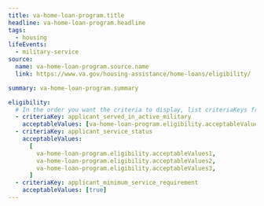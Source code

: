```yaml
---
title: va-home-loan-program.title
headline: va-home-loan-program.headline
tags:
  - housing
lifeEvents:
  - military-service
source:
  name: va-home-loan-program.source.name
  link: https://www.va.gov/housing-assistance/home-loans/eligibility/

summary: va-home-loan-program.summary

eligibility:
  # In the order you want the criteria to display, list criteriaKeys from the csv here, each followed by a comma-separated list of which values indicate eligibility for that criteria. Wrap individual values in quotes if they have inner commas.
  - criteriaKey: applicant_served_in_active_military
    acceptableValues: [va-home-loan-program.eligibility.acceptableValues]
  - criteriaKey: applicant_service_status
    acceptableValues:
      [
        va-home-loan-program.eligibility.acceptableValues1,
        va-home-loan-program.eligibility.acceptableValues2,
        va-home-loan-program.eligibility.acceptableValues3,
      ]
  - criteriaKey: applicant_minimum_service_requirement
    acceptableValues: [true]
---
```


